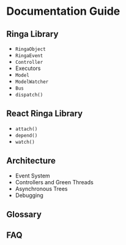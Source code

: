 # Documentation Guide

## Ringa Library

* `RingaObject`
* `RingaEvent`
* `Controller`
* Executors
* `Model`
* `ModelWatcher`
* `Bus`
* `dispatch()`

## React Ringa Library

* `attach()`
* `depend()`
* `watch()`

## Architecture

* Event System
* Controllers and Green Threads
* Asynchronous Trees
* Debugging

## Glossary

## FAQ